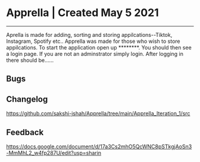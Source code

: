 # Apprella | Created May 5 2021 
------------------------------------
Aprella is made for adding, sorting and storing appilcations--Tiktok, Instagram, Spotify etc.. 
Apprella was made for those who wish to store appilcations. To start the application open up
********. You should then see a login page. If you are not an adminstrator simply login. 
After logging in there should be......    








Bugs
------------------------------------


Changelog 
------------------------------------
https://github.com/sakshi-jshah/Apprella/tree/main/Apprella_Iteration_1/src



Feedback 
------------------------------------
https://docs.google.com/document/d/17a3Cs2mhO5QcWNC8pSTkgjAoSn3-MmMhL2_w4fp287U/edit?usp=sharin
